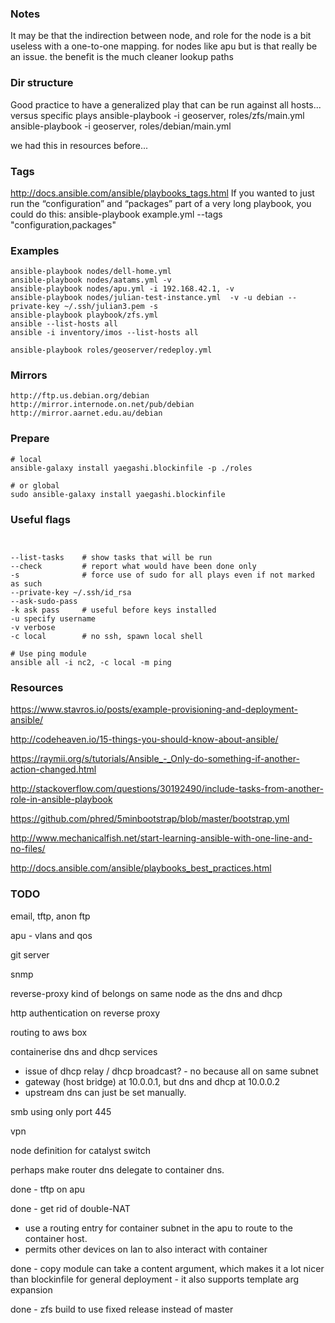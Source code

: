 
### Notes
It may be that the indirection between node, and role for the node is a bit useless
  with a one-to-one mapping. for nodes like apu
  but is that really be an issue. the benefit is the much cleaner lookup paths


### Dir structure
  Good practice to have a generalized play that can be run against all hosts...
  versus specific plays
  ansible-playbook -i geoserver, roles/zfs/main.yml 
  ansible-playbook -i geoserver, roles/debian/main.yml 

  we had this in resources before...

### Tags
  http://docs.ansible.com/ansible/playbooks_tags.html
  If you wanted to just run the “configuration” and “packages” part of a very long playbook, you could do this:
  ansible-playbook example.yml --tags "configuration,packages"



### Examples

```
ansible-playbook nodes/dell-home.yml
ansible-playbook nodes/aatams.yml -v
ansible-playbook nodes/apu.yml -i 192.168.42.1, -v
ansible-playbook nodes/julian-test-instance.yml  -v -u debian --private-key ~/.ssh/julian3.pem -s
ansible-playbook playbook/zfs.yml
ansible --list-hosts all
ansible -i inventory/imos --list-hosts all

ansible-playbook roles/geoserver/redeploy.yml
```

### Mirrors
```
http://ftp.us.debian.org/debian
http://mirror.internode.on.net/pub/debian
http://mirror.aarnet.edu.au/debian
```

### Prepare
```
# local
ansible-galaxy install yaegashi.blockinfile -p ./roles

# or global
sudo ansible-galaxy install yaegashi.blockinfile
```

### Useful flags
```


--list-tasks    # show tasks that will be run
--check         # report what would have been done only
-s              # force use of sudo for all plays even if not marked as such
--private-key ~/.ssh/id_rsa
--ask-sudo-pass
-k ask pass     # useful before keys installed
-u specify username
-v verbose
-c local        # no ssh, spawn local shell

# Use ping module
ansible all -i nc2, -c local -m ping
```

### Resources

https://www.stavros.io/posts/example-provisioning-and-deployment-ansible/

http://codeheaven.io/15-things-you-should-know-about-ansible/

https://raymii.org/s/tutorials/Ansible_-_Only-do-something-if-another-action-changed.html

http://stackoverflow.com/questions/30192490/include-tasks-from-another-role-in-ansible-playbook

https://github.com/phred/5minbootstrap/blob/master/bootstrap.yml

http://www.mechanicalfish.net/start-learning-ansible-with-one-line-and-no-files/

http://docs.ansible.com/ansible/playbooks_best_practices.html

### TODO


email, tftp, anon ftp

apu - vlans and qos

git server

snmp

reverse-proxy kind of belongs on same node as the dns and dhcp

http authentication on reverse proxy

routing to aws box

containerise dns and dhcp services
  - issue of dhcp relay / dhcp broadcast? - no because all on same subnet
  - gateway (host bridge) at 10.0.0.1, but dns and dhcp at 10.0.0.2
  - upstream dns can just be set manually.

smb using only port 445

vpn

node definition for catalyst switch

perhaps make router dns delegate to container dns.

done - tftp on apu

done  - get rid of double-NAT
  - use a routing entry for container subnet in the apu to route to the container host.
  - permits other devices on lan to also interact with container

done - copy module can take a content argument, which makes it a lot nicer
            than blockinfile for general deployment
            - it also supports template arg expansion

done - zfs build to use fixed release instead of master

